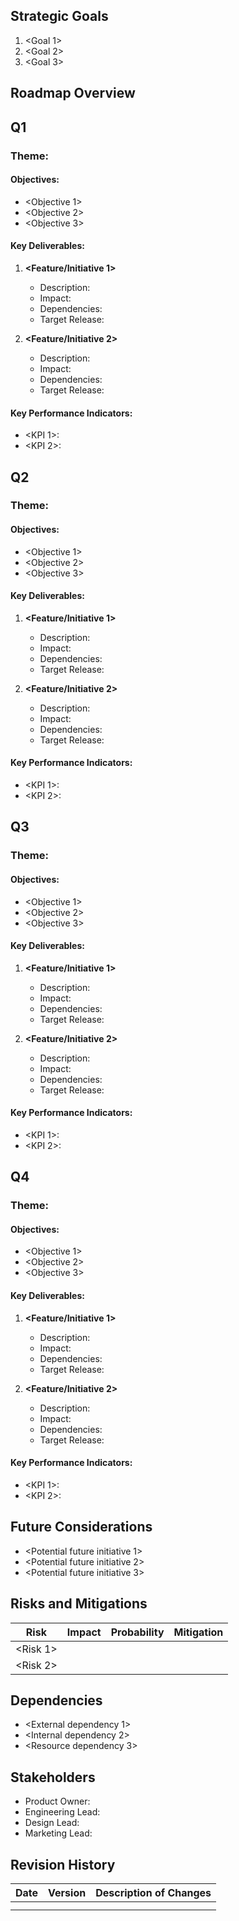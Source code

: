 
## Strategic Goals
1. <Goal 1>
2. <Goal 2>
3. <Goal 3>

## Roadmap Overview
<Brief narrative of the overall roadmap strategy>

## Q1 <Year>
### Theme: <Quarter Theme>
#### Objectives:
- <Objective 1>
- <Objective 2>
- <Objective 3>

#### Key Deliverables:
1. **<Feature/Initiative 1>**
   - Description: <Brief description>
   - Impact: <Expected impact>
   - Dependencies: <Any dependencies>
   - Target Release: <Specific date or month>

2. **<Feature/Initiative 2>**
   - Description: <Brief description>
   - Impact: <Expected impact>
   - Dependencies: <Any dependencies>
   - Target Release: <Specific date or month>

#### Key Performance Indicators:
- <KPI 1>: <Target>
- <KPI 2>: <Target>

## Q2 <Year>
### Theme: <Quarter Theme>
#### Objectives:
- <Objective 1>
- <Objective 2>
- <Objective 3>

#### Key Deliverables:
1. **<Feature/Initiative 1>**
   - Description: <Brief description>
   - Impact: <Expected impact>
   - Dependencies: <Any dependencies>
   - Target Release: <Specific date or month>

2. **<Feature/Initiative 2>**
   - Description: <Brief description>
   - Impact: <Expected impact>
   - Dependencies: <Any dependencies>
   - Target Release: <Specific date or month>

#### Key Performance Indicators:
- <KPI 1>: <Target>
- <KPI 2>: <Target>

## Q3 <Year>
### Theme: <Quarter Theme>
#### Objectives:
- <Objective 1>
- <Objective 2>
- <Objective 3>

#### Key Deliverables:
1. **<Feature/Initiative 1>**
   - Description: <Brief description>
   - Impact: <Expected impact>
   - Dependencies: <Any dependencies>
   - Target Release: <Specific date or month>

2. **<Feature/Initiative 2>**
   - Description: <Brief description>
   - Impact: <Expected impact>
   - Dependencies: <Any dependencies>
   - Target Release: <Specific date or month>

#### Key Performance Indicators:
- <KPI 1>: <Target>
- <KPI 2>: <Target>

## Q4 <Year>
### Theme: <Quarter Theme>
#### Objectives:
- <Objective 1>
- <Objective 2>
- <Objective 3>

#### Key Deliverables:
1. **<Feature/Initiative 1>**
   - Description: <Brief description>
   - Impact: <Expected impact>
   - Dependencies: <Any dependencies>
   - Target Release: <Specific date or month>

2. **<Feature/Initiative 2>**
   - Description: <Brief description>
   - Impact: <Expected impact>
   - Dependencies: <Any dependencies>
   - Target Release: <Specific date or month>

#### Key Performance Indicators:
- <KPI 1>: <Target>
- <KPI 2>: <Target>

## Future Considerations
- <Potential future initiative 1>
- <Potential future initiative 2>
- <Potential future initiative 3>

## Risks and Mitigations
| Risk | Impact | Probability | Mitigation |
|------|--------|-------------|------------|
| <Risk 1> | <Impact> | <Probability> | <Mitigation strategy> |
| <Risk 2> | <Impact> | <Probability> | <Mitigation strategy> |

## Dependencies
- <External dependency 1>
- <Internal dependency 2>
- <Resource dependency 3>

## Stakeholders
- Product Owner: <Name>
- Engineering Lead: <Name>
- Design Lead: <Name>
- Marketing Lead: <Name>

## Revision History
| Date | Version | Description of Changes |
|------|---------|------------------------|
| <Date> | <Version> | <Description> |
| <Date> | <Version> | <Description> |
